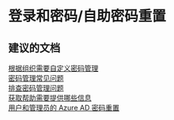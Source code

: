 <properties
    pageTitle="登录和密码/自助密码重置"
    description="登录和密码/自助密码重置"
    service="microsoft.activedirectory"
    resource="activedirectory"
    authors="aashu"
    displayOrder=""
    selfHelpType="generic"
    supportTopicIds="32045813"
    resourceTags=""
    productPesIds="14785"
    cloudEnvironments="public"
/>


# 登录和密码/自助密码重置


## **建议的文档**
[根据组织需要自定义密码管理](https://azure.microsoft.com/documentation/articles/active-directory-passwords-customize/)<br>
[密码管理常见问题](https://azure.microsoft.com/documentation/articles/active-directory-passwords-faq/)<br>
[排查密码管理问题](https://azure.microsoft.com/documentation/articles/active-directory-passwords-troubleshoot/)<br>
[获取帮助需要提供哪些信息](https://azure.microsoft.com/documentation/articles/active-directory-passwords-troubleshoot/#information-to-include-when-you-need-help)<br>
[用户和管理员的 Azure AD 密码重置](https://azure.microsoft.com/documentation/articles/active-directory-passwords/)



<!--HONumber=Jul16_HO4-->


